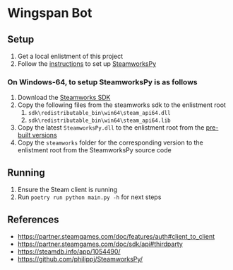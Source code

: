 # Wingspan Bot

## Setup
1. Get a local enlistment of this project
2. Follow the [instructions](https://philippj.github.io/SteamworksPy/) to set up
   [SteamworksPy](https://github.com/philippj/SteamworksPy/)

### On Windows-64, to setup SteamworksPy is as follows
1. Download the [Steamworks SDK](https://partner.steamgames.com/)
2. Copy the following files from the steamworks sdk to the enlistment root
   1. `sdk\redistributable_bin\win64\steam_api64.dll`
   2. `sdk\redistributable_bin\win64\steam_api64.lib`
3. Copy the latest `SteamworksPy.dll` to the enlistment root from the
   [pre-built versions](https://github.com/philippj/SteamworksPy/releases)
4. Copy the `steamworks` folder for the corresponding version to the enlistment root from the SteamworksPy source code

## Running

1. Ensure the Steam client is running
2. Run `poetry run python main.py -h` for next steps

## References
- https://partner.steamgames.com/doc/features/auth#client_to_client
- https://partner.steamgames.com/doc/sdk/api#thirdparty
- https://steamdb.info/app/1054490/
- https://github.com/philippj/SteamworksPy/
